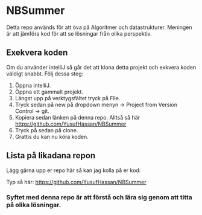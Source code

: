 # NBSummer
Detta repo används för att öva på Algoritmer och datastrukturer. Meningen är att jämföra kod för att se lösningar från olika perspektiv. 

## Exekvera koden
Om du använder intelliJ så går det att klona detta projekt och exkvera koden väldigt snabbt. Följ dessa steg:
1. Öppna intelliJ.
2. Öppna ett gammalt projekt.
3. Längst upp på verktygsfältet tryck på File.
4. Tryck sedan på new på dropdown menyn -> Project from Version Control -> git. 
5. Kopiera sedan länken på denna repo. Alltså så här https://github.com/YusufHassan/NBSummer
6. Tryck på sedan på clone.
7. Grattis du kan nu köra koden.

## Lista på likadana repon

Lägg gärna upp er repo här så kan jag kolla på er kod:

Typ så här: https://github.com/YusufHassan/NBSummer

### Syftet med denna repo är att förstå och lära sig genom att titta på olika lösningar.


